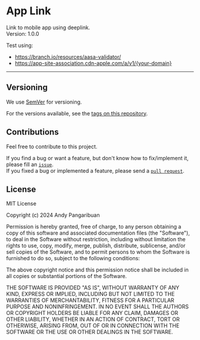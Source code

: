 # App Link

Link to mobile app using deeplink.  
Version: 1.0.0


Test using:
- https://branch.io/resources/aasa-validator/
- https://app-site-association.cdn-apple.com/a/v1/{your-domain}

***

## Versioning

We use [SemVer](http://semver.org/) for versioning.

For the versions available, see the [tags on this repository](https://github.com/andypangaribuan/applink/-/releases).

## Contributions

Feel free to contribute to this project.

If you find a bug or want a feature, but don't know how to fix/implement it, please fill an [`issue`](https://github.com/andypangaribuan/applink/issues).  
If you fixed a bug or implemented a feature, please send a [`pull request`](https://github.com/andypangaribuan/applink/pulls).

## License

MIT License

Copyright (c) 2024 Andy Pangaribuan

Permission is hereby granted, free of charge, to any person obtaining a copy
of this software and associated documentation files (the "Software"), to deal
in the Software without restriction, including without limitation the rights
to use, copy, modify, merge, publish, distribute, sublicense, and/or sell
copies of the Software, and to permit persons to whom the Software is
furnished to do so, subject to the following conditions:

The above copyright notice and this permission notice shall be included in all
copies or substantial portions of the Software.

THE SOFTWARE IS PROVIDED "AS IS", WITHOUT WARRANTY OF ANY KIND, EXPRESS OR
IMPLIED, INCLUDING BUT NOT LIMITED TO THE WARRANTIES OF MERCHANTABILITY,
FITNESS FOR A PARTICULAR PURPOSE AND NONINFRINGEMENT. IN NO EVENT SHALL THE
AUTHORS OR COPYRIGHT HOLDERS BE LIABLE FOR ANY CLAIM, DAMAGES OR OTHER
LIABILITY, WHETHER IN AN ACTION OF CONTRACT, TORT OR OTHERWISE, ARISING FROM,
OUT OF OR IN CONNECTION WITH THE SOFTWARE OR THE USE OR OTHER DEALINGS IN THE
SOFTWARE.
